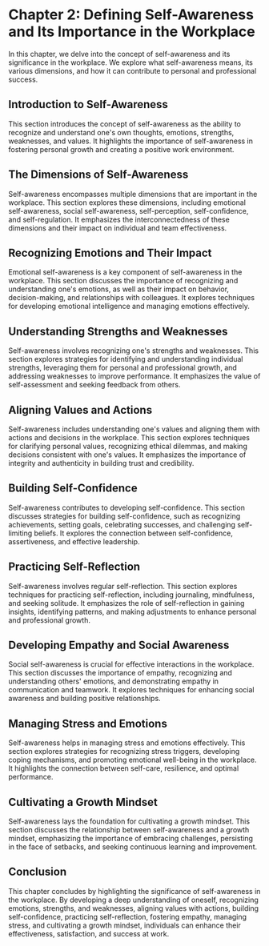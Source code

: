 Chapter 2: Defining Self-Awareness and Its Importance in the Workplace
======================================================================

In this chapter, we delve into the concept of self-awareness and its significance in the workplace. We explore what self-awareness means, its various dimensions, and how it can contribute to personal and professional success.

Introduction to Self-Awareness
------------------------------

This section introduces the concept of self-awareness as the ability to recognize and understand one's own thoughts, emotions, strengths, weaknesses, and values. It highlights the importance of self-awareness in fostering personal growth and creating a positive work environment.

The Dimensions of Self-Awareness
--------------------------------

Self-awareness encompasses multiple dimensions that are important in the workplace. This section explores these dimensions, including emotional self-awareness, social self-awareness, self-perception, self-confidence, and self-regulation. It emphasizes the interconnectedness of these dimensions and their impact on individual and team effectiveness.

Recognizing Emotions and Their Impact
-------------------------------------

Emotional self-awareness is a key component of self-awareness in the workplace. This section discusses the importance of recognizing and understanding one's emotions, as well as their impact on behavior, decision-making, and relationships with colleagues. It explores techniques for developing emotional intelligence and managing emotions effectively.

Understanding Strengths and Weaknesses
--------------------------------------

Self-awareness involves recognizing one's strengths and weaknesses. This section explores strategies for identifying and understanding individual strengths, leveraging them for personal and professional growth, and addressing weaknesses to improve performance. It emphasizes the value of self-assessment and seeking feedback from others.

Aligning Values and Actions
---------------------------

Self-awareness includes understanding one's values and aligning them with actions and decisions in the workplace. This section explores techniques for clarifying personal values, recognizing ethical dilemmas, and making decisions consistent with one's values. It emphasizes the importance of integrity and authenticity in building trust and credibility.

Building Self-Confidence
------------------------

Self-awareness contributes to developing self-confidence. This section discusses strategies for building self-confidence, such as recognizing achievements, setting goals, celebrating successes, and challenging self-limiting beliefs. It explores the connection between self-confidence, assertiveness, and effective leadership.

Practicing Self-Reflection
--------------------------

Self-awareness involves regular self-reflection. This section explores techniques for practicing self-reflection, including journaling, mindfulness, and seeking solitude. It emphasizes the role of self-reflection in gaining insights, identifying patterns, and making adjustments to enhance personal and professional growth.

Developing Empathy and Social Awareness
---------------------------------------

Social self-awareness is crucial for effective interactions in the workplace. This section discusses the importance of empathy, recognizing and understanding others' emotions, and demonstrating empathy in communication and teamwork. It explores techniques for enhancing social awareness and building positive relationships.

Managing Stress and Emotions
----------------------------

Self-awareness helps in managing stress and emotions effectively. This section explores strategies for recognizing stress triggers, developing coping mechanisms, and promoting emotional well-being in the workplace. It highlights the connection between self-care, resilience, and optimal performance.

Cultivating a Growth Mindset
----------------------------

Self-awareness lays the foundation for cultivating a growth mindset. This section discusses the relationship between self-awareness and a growth mindset, emphasizing the importance of embracing challenges, persisting in the face of setbacks, and seeking continuous learning and improvement.

Conclusion
----------

This chapter concludes by highlighting the significance of self-awareness in the workplace. By developing a deep understanding of oneself, recognizing emotions, strengths, and weaknesses, aligning values with actions, building self-confidence, practicing self-reflection, fostering empathy, managing stress, and cultivating a growth mindset, individuals can enhance their effectiveness, satisfaction, and success at work.

